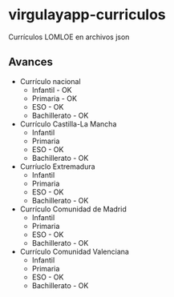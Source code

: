 # virgulayapp-curriculos
Currículos LOMLOE en archivos json

## Avances
* Currículo nacional
  * Infantil - OK
  * Primaria - OK
  * ESO - OK
  * Bachillerato - OK
* Currículo Castilla-La Mancha
  * Infantil
  * Primaria
  * ESO - OK
  * Bachillerato - OK
* Curríuclo Extremadura
  * Infantil
  * Primaria
  * ESO - OK
  * Bachillerato - OK
* Currículo Comunidad de Madrid
  * Infantil
  * Primaria
  * ESO - OK
  * Bachillerato - OK
* Currículo Comunidad Valenciana
  * Infantil
  * Primaria
  * ESO - OK
  * Bachillerato - OK
